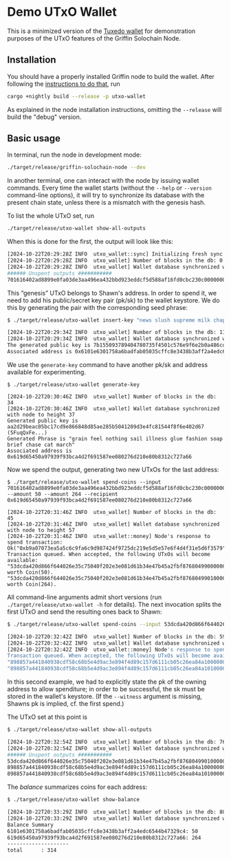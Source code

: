 Demo UTxO Wallet
================

This is a minimized version of the [Tuxedo wallet](https://github.com/Off-Narrative-Labs/Tuxedo/tree/main/wallet) for demonstration purposes of the UTxO features of the Griffin Solochain Node.

## Installation

You should have a properly installed Griffin node to build the wallet. After following the [instructions to do that](https://github.com/txpipe/griffin/blob/main/README.md#installation), run

```bash
cargo +nightly build --release -p utxo-wallet
```

As explained in the node installation instructions, omitting the `--release` will build the "debug" version.

## Basic usage

In terminal, run the node in development mode:

```bash
./target/release/griffin-solochain-node --dev
```

In another terminal, one can interact with the node by issuing wallet commands. Every time the wallet starts (without the `--help` or `--version` command-line options), it will try to synchronize its database with the present chain state, unless there is a mismatch with the genesis hash.

To list the whole UTxO set, run

```bash
./target/release/utxo-wallet show-all-outputs
```

When this is done for the first, the output will look like this:

```bash
[2024-10-22T20:29:28Z INFO  utxo_wallet::sync] Initializing fresh sync from genesis 0x71e3eafccc87760b45bd08fd4bbdd4317346440166575e0b2b659fd289f05f45
[2024-10-22T20:29:28Z INFO  utxo_wallet] Number of blocks in the db: 0
[2024-10-22T20:29:28Z INFO  utxo_wallet] Wallet database synchronized with node to height 11
###### Unspent outputs ###########
701616402ad8899e0fa03de3aa496ea432bbd923eddcf5d588af16fd0cbc230c00000000: owner address 6101e6301758a6badfab05035cffc8e3438b3aff2a4edc6544b47329c4, amount Coin(314), datum Some(CuteOutput).
```
This “genesis” UTxO belongs to Shawn's address. In order to spend it, we need to add his public/secret key pair (pk/sk) to the wallet keystore. We do this by generating the pair with the corresponding seed phrase:

```bash
$ ./target/release/utxo-wallet insert-key "news slush supreme milk chapter athlete soap sausage put clutch what kitten"

[2024-10-22T20:29:34Z INFO  utxo_wallet] Number of blocks in the db: 11
[2024-10-22T20:29:34Z INFO  utxo_wallet] Wallet database synchronized with node to height 13
The generated public key is 7b155093789404780735f4501c576e9f6e2b0a486cdec70e03e1ef8b9ef99274 (5Er65XH4...)
Associated address is 0x6101e6301758a6badfab05035cffc8e3438b3aff2a4edc6544b47329c4
```

We use the `generate-key` command to have another pk/sk and address available for experimenting.

```
$ ./target/release/utxo-wallet generate-key

[2024-10-22T20:30:46Z INFO  utxo_wallet] Number of blocks in the db: 34
[2024-10-22T20:30:46Z INFO  utxo_wallet] Wallet database synchronized with node to height 37
Generated public key is aa2d29beac05bc17cd9e866848d85ae285b5041209d3e4fc81544f8f6e402d67 (5FuqQxFe...)
Generated Phrase is "grain feel nothing sail illness glue fashion soap brief chase cat march"
Associated address is 0x619d65450a97939f93bca4d2f691587ee080276d210e80b8312c727a66
```

Now we spend the output, generating two new UTxOs for the last address:

```
$ ./target/release/utxo-wallet spend-coins --input 701616402ad8899e0fa03de3aa496ea432bbd923eddcf5d588af16fd0cbc230c00000000 --amount 50 --amount 264 --recipient 0x619d65450a97939f93bca4d2f691587ee080276d210e80b8312c727a66 

[2024-10-22T20:31:46Z INFO  utxo_wallet] Number of blocks in the db: 45
[2024-10-22T20:31:46Z INFO  utxo_wallet] Wallet database synchronized with node to height 57
[2024-10-22T20:31:46Z INFO  utxo_wallet::money] Node's response to spend transaction: Ok("0xb9a07073ea5a5c6c9fa6c9d987424f9725dc219e5d5e57e6f4d4f31e5d6f3579")
Transaction queued. When accepted, the following UTxOs will become available:
"53dcda420d866f644026e35c75040f202e3e081d61b34e47b45a2fbf8768049900000000" worth Coin(50).
"53dcda420d866f644026e35c75040f202e3e081d61b34e47b45a2fbf8768049901000000" worth Coin(264).
```

All command-line arguments admit short versions (run `./target/release/utxo-wallet -h` for details). The next invocation splits the first UTxO and send the resulting ones back to Shawn: 

```bash
$ ./target/release/utxo-wallet spend-coins --input 53dcda420d866f644026e35c75040f202e3e081d61b34e47b45a2fbf8768049900000000 --amount 20 --amount 30 --witness aa2d29beac05bc17cd9e866848d85ae285b5041209d3e4fc81544f8f6e402d67

[2024-10-22T20:32:42Z INFO  utxo_wallet] Number of blocks in the db: 59
[2024-10-22T20:32:42Z INFO  utxo_wallet] Wallet database synchronized with node to height 76
[2024-10-22T20:32:42Z INFO  utxo_wallet::money] Node's response to spend transaction: Ok("0x3296de7b720ab7d77384758ca666e19dadc9690b84a20a313c3f1914480f41ee")
Transaction queued. When accepted, the following UTxOs will become available:
"898857a441840938cdf58c68b5e4d9ac3e894f4d89c157d6111cb05c26ea84a100000000" worth Coin(20). 
"898857a441840938cdf58c68b5e4d9ac3e894f4d89c157d6111cb05c26ea84a101000000" worth Coin(30). 
```

In this second example, we had to explicitly state the pk of the owning address to allow spenditure; in order to be successful, the sk must be stored in the wallet's keystore. (If the `--witness` argument is missing, Shawns pk is implied, cf. the first spend.)

The UTxO set at this point is

```bash
$ ./target/release/utxo-wallet show-all-outputs

[2024-10-22T20:32:54Z INFO  utxo_wallet] Number of blocks in the db: 76
[2024-10-22T20:32:54Z INFO  utxo_wallet] Wallet database synchronized with node to height 80
###### Unspent outputs ###########
53dcda420d866f644026e35c75040f202e3e081d61b34e47b45a2fbf8768049901000000: owner address 619d65450a97939f93bca4d2f691587ee080276d210e80b8312c727a66, amount Coin(264), datum None.
898857a441840938cdf58c68b5e4d9ac3e894f4d89c157d6111cb05c26ea84a100000000: owner address 6101e6301758a6badfab05035cffc8e3438b3aff2a4edc6544b47329c4, amount Coin(20), datum None.
898857a441840938cdf58c68b5e4d9ac3e894f4d89c157d6111cb05c26ea84a101000000: owner address 6101e6301758a6badfab05035cffc8e3438b3aff2a4edc6544b47329c4, amount Coin(30), datum None.
```

The *balance* summarizes coins for each address:

```bash
$ ./target/release/utxo-wallet show-balance

[2024-10-22T20:33:29Z INFO  utxo_wallet] Number of blocks in the db: 80
[2024-10-22T20:33:29Z INFO  utxo_wallet] Wallet database synchronized with node to height 91
Balance Summary
6101e6301758a6badfab05035cffc8e3438b3aff2a4edc6544b47329c4: 50
619d65450a97939f93bca4d2f691587ee080276d210e80b8312c727a66: 264
--------------------
total      : 314
```
